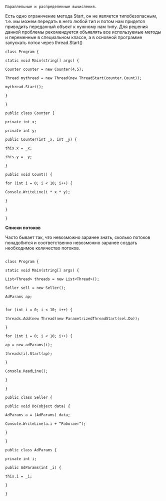 ```
Параллельные и распределенные вычисления.
```
Есть одно ограничение метода Start, он не является типобезопасным, т.е. мы можем передать в
него любой тип и потом нам придется приводить переданный объект к нужному нам типу. Для
решения данной проблемы рекомендуется объявлять все используемые методы и переменные в
специальном классе, а в основной программе запускать поток через thread.Start()

```
class Program {

static void Main(string[] args) {

Counter counter = new Counter(4,5);

Thread mythread = new Thread(new ThreadStart(counter.Count));

mythread.Start();

}

}

public class Counter {

private int x;

private int y;

public Counter(int _x, int _y) {

this.x = _x;

this.y = _y;

}

public void Count() {

for (int i = 0; i < 10; i++) {

Console.WriteLine(i * x * y);

}

}

}
```

**Списки потоков**

Часто бывает так, что невозможно заранее знать, сколько потоков понадобится и соответственно
невозможно заранее создать необходимое количество потоков.
```

class Program {

static void Main(string[] args) {

List<Thread> threads = new List<Thread>();

Seller sell = new Seller();

AdParams ap;


for (int i = 0; i < 10; i++) {

threads.Add(new Thread(new ParametrizedThreadStart(sel.Do));

}

for (int i = 0; i < 10; i++) {

ap = new adParams(i);

threads[i].Start(ap);

}

Console.ReadLine();

}

}

public class Seller {

public void Do(object data) {

AdParams a = (AdParams) data;

Console.WriteLine(a.i + “Работает”);

}

}

public class AdParams {

private int i;

public AdParams(int _i) {

this.i = _i;

}

}
```

